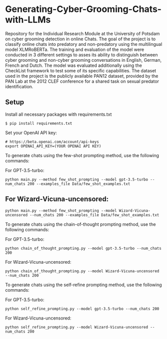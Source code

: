 # Generating-Cyber-Grooming-Chats-with-LLMs
Repository for the Individual Research Module at the University of Potsdam on cyber grooming detection in online Chats.
The goal of the project is to classify online chats into predatory and non-predatory using the multilingual model XLMRoBERTa. The training and evaluation of the model were conducted in 3 different settings to asses its ability to distinguish between cyber grooming and non-cyber grooming conversations in English, German, French and Dutch. The model was evaluated additionally using the CheckList framework to test some of its specific capabilities. The dataset used in the project is the publicly available PAN12 dataset, provided by the PAN Lab at the 2012 CLEF conference for a shared task on sexual predator identification.

## Setup 
Install all necessary packages with requirements.txt
```
$ pip install requirements.txt
```

Set your OpenAI API key:
```
# https://beta.openai.com/account/api-keys
export OPENAI_API_KEY=(YOUR OPENAI API KEY)
```

To generate chats using the few-shot prompting method, use the following commands:

For GPT-3.5-turbo:
```
python main.py --method few_shot_prompting --model gpt-3.5-turbo --num_chats 200 --examples_file Data/few_shot_examples.txt

```
## For Wizard-Vicuna-uncensored:
```
python main.py --method few_shot_prompting --model Wizard-Vicuna-uncensored --num_chats 200 --examples_file Data/few_shot_examples.txt
```

To generate chats using the chain-of-thought prompting method, use the following commands:

For GPT-3.5-turbo:
```
python chain_of_thought_prompting.py --model gpt-3.5-turbo --num_chats 200
```
For Wizard-Vicuna-uncensored:
```
python chain_of_thought_prompting.py --model Wizard-Vicuna-uncensored --num_chats 200
```

To generate chats using the self-refine prompting method, use the following commands:

For GPT-3.5-turbo:
```
python self_refine_prompting.py --model gpt-3.5-turbo --num_chats 200
```
For Wizard-Vicuna-uncensored:
```
python self_refine_prompting.py --model Wizard-Vicuna-uncensored --num_chats 200
```
